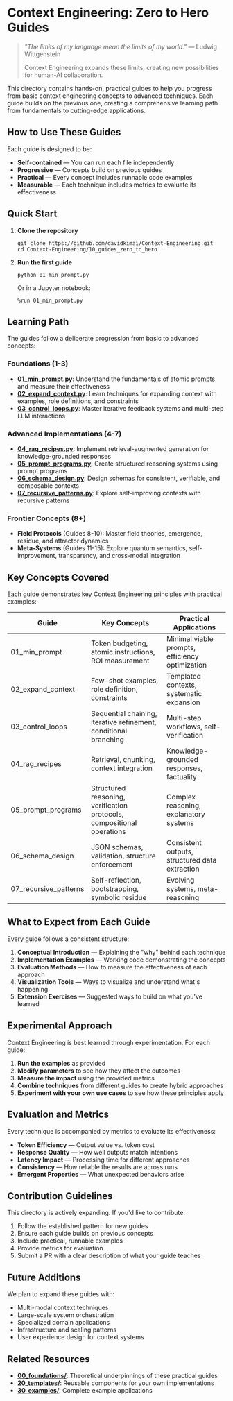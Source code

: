 # Context Engineering: Zero to Hero Guides


> *"The limits of my language mean the limits of my world."* — Ludwig Wittgenstein
> 
> Context Engineering expands these limits, creating new possibilities for human-AI collaboration.


This directory contains hands-on, practical guides to help you progress from basic context engineering concepts to advanced techniques. Each guide builds on the previous one, creating a comprehensive learning path from fundamentals to cutting-edge applications.

##  How to Use These Guides

Each guide is designed to be:
- **Self-contained** — You can run each file independently
- **Progressive** — Concepts build on previous guides
- **Practical** — Every concept includes runnable code examples
- **Measurable** — Each technique includes metrics to evaluate its effectiveness

##  Quick Start

1. **Clone the repository**
   ```
   git clone https://github.com/davidkimai/Context-Engineering.git
   cd Context-Engineering/10_guides_zero_to_hero
   ```

2. **Run the first guide**
   ```
   python 01_min_prompt.py
   ```
   
   Or in a Jupyter notebook:
   ```
   %run 01_min_prompt.py
   ```

##  Learning Path

The guides follow a deliberate progression from basic to advanced concepts:

###  Foundations (1-3)
- **[01_min_prompt.py](01_min_prompt.py)**: Understand the fundamentals of atomic prompts and measure their effectiveness
- **[02_expand_context.py](02_expand_context.py)**: Learn techniques for expanding context with examples, role definitions, and constraints
- **[03_control_loops.py](03_control_loops.py)**: Master iterative feedback systems and multi-step LLM interactions

###  Advanced Implementations (4-7)
- **[04_rag_recipes.py](04_rag_recipes.py)**: Implement retrieval-augmented generation for knowledge-grounded responses
- **[05_prompt_programs.py](05_prompt_programs.py)**: Create structured reasoning systems using prompt programs
- **[06_schema_design.py](06_schema_design.py)**: Design schemas for consistent, verifiable, and composable contexts
- **[07_recursive_patterns.py](07_recursive_patterns.py)**: Explore self-improving contexts with recursive patterns

###  Frontier Concepts (8+)
- **Field Protocols** (Guides 8-10): Master field theories, emergence, residue, and attractor dynamics
- **Meta-Systems** (Guides 11-15): Explore quantum semantics, self-improvement, transparency, and cross-modal integration

##  Key Concepts Covered

Each guide demonstrates key Context Engineering principles with practical examples:

| Guide | Key Concepts | Practical Applications |
|-------|-------------|------------------------|
| 01_min_prompt | Token budgeting, atomic instructions, ROI measurement | Minimal viable prompts, efficiency optimization |
| 02_expand_context | Few-shot examples, role definition, constraints | Templated contexts, systematic expansion |
| 03_control_loops | Sequential chaining, iterative refinement, conditional branching | Multi-step workflows, self-verification |
| 04_rag_recipes | Retrieval, chunking, context integration | Knowledge-grounded responses, factuality |
| 05_prompt_programs | Structured reasoning, verification protocols, compositional operations | Complex reasoning, explanatory systems |
| 06_schema_design | JSON schemas, validation, structure enforcement | Consistent outputs, structured data extraction |
| 07_recursive_patterns | Self-reflection, bootstrapping, symbolic residue | Evolving systems, meta-reasoning |

##  What to Expect from Each Guide

Every guide follows a consistent structure:

1. **Conceptual Introduction** — Explaining the "why" behind each technique
2. **Implementation Examples** — Working code demonstrating the concepts
3. **Evaluation Methods** — How to measure the effectiveness of each approach
4. **Visualization Tools** — Ways to visualize and understand what's happening
5. **Extension Exercises** — Suggested ways to build on what you've learned

##  Experimental Approach

Context Engineering is best learned through experimentation. For each guide:

1. **Run the examples** as provided
2. **Modify parameters** to see how they affect the outcomes
3. **Measure the impact** using the provided metrics
4. **Combine techniques** from different guides to create hybrid approaches
5. **Experiment with your own use cases** to see how these principles apply

##  Evaluation and Metrics

Every technique is accompanied by metrics to evaluate its effectiveness:

- **Token Efficiency** — Output value vs. token cost
- **Response Quality** — How well outputs match intentions
- **Latency Impact** — Processing time for different approaches
- **Consistency** — How reliable the results are across runs
- **Emergent Properties** — What unexpected behaviors arise

##  Contribution Guidelines

This directory is actively expanding. If you'd like to contribute:

1. Follow the established pattern for new guides
2. Ensure each guide builds on previous concepts
3. Include practical, runnable examples
4. Provide metrics for evaluation
5. Submit a PR with a clear description of what your guide teaches

##  Future Additions

We plan to expand these guides with:
- Multi-modal context techniques
- Large-scale system orchestration
- Specialized domain applications
- Infrastructure and scaling patterns
- User experience design for context systems

##  Related Resources

- **[00_foundations/](../00_foundations/)**: Theoretical underpinnings of these practical guides
- **[20_templates/](../20_templates/)**: Reusable components for your own implementations
- **[30_examples/](../30_examples/)**: Complete example applications



